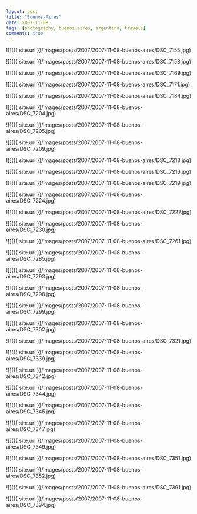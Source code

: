 ```yaml
---
layout: post
title: "Buenos-Aires"
date: 2007-11-08
tags: [photography, buenos aires, argentina, travels]
comments: true
---
```

![]({{ site.url }}/images/posts/2007/2007-11-08-buenos-aires/DSC_7155.jpg)

![]({{ site.url }}/images/posts/2007/2007-11-08-buenos-aires/DSC_7158.jpg)

![]({{ site.url }}/images/posts/2007/2007-11-08-buenos-aires/DSC_7169.jpg)

![]({{ site.url }}/images/posts/2007/2007-11-08-buenos-aires/DSC_7171.jpg)

![]({{ site.url }}/images/posts/2007/2007-11-08-buenos-aires/DSC_7184.jpg)

![]({{ site.url }}/images/posts/2007/2007-11-08-buenos-aires/DSC_7204.jpg)

![]({{ site.url }}/images/posts/2007/2007-11-08-buenos-aires/DSC_7205.jpg)

![]({{ site.url }}/images/posts/2007/2007-11-08-buenos-aires/DSC_7209.jpg)

![]({{ site.url }}/images/posts/2007/2007-11-08-buenos-aires/DSC_7213.jpg)

![]({{ site.url }}/images/posts/2007/2007-11-08-buenos-aires/DSC_7216.jpg)

![]({{ site.url }}/images/posts/2007/2007-11-08-buenos-aires/DSC_7219.jpg)

![]({{ site.url }}/images/posts/2007/2007-11-08-buenos-aires/DSC_7224.jpg)

![]({{ site.url }}/images/posts/2007/2007-11-08-buenos-aires/DSC_7227.jpg)

![]({{ site.url }}/images/posts/2007/2007-11-08-buenos-aires/DSC_7230.jpg)

![]({{ site.url }}/images/posts/2007/2007-11-08-buenos-aires/DSC_7261.jpg)

![]({{ site.url }}/images/posts/2007/2007-11-08-buenos-aires/DSC_7285.jpg)

![]({{ site.url }}/images/posts/2007/2007-11-08-buenos-aires/DSC_7293.jpg)

![]({{ site.url }}/images/posts/2007/2007-11-08-buenos-aires/DSC_7298.jpg)

![]({{ site.url }}/images/posts/2007/2007-11-08-buenos-aires/DSC_7299.jpg)

![]({{ site.url }}/images/posts/2007/2007-11-08-buenos-aires/DSC_7302.jpg)

![]({{ site.url }}/images/posts/2007/2007-11-08-buenos-aires/DSC_7321.jpg)

![]({{ site.url }}/images/posts/2007/2007-11-08-buenos-aires/DSC_7339.jpg)

![]({{ site.url }}/images/posts/2007/2007-11-08-buenos-aires/DSC_7342.jpg)

![]({{ site.url }}/images/posts/2007/2007-11-08-buenos-aires/DSC_7344.jpg)

![]({{ site.url }}/images/posts/2007/2007-11-08-buenos-aires/DSC_7345.jpg)

![]({{ site.url }}/images/posts/2007/2007-11-08-buenos-aires/DSC_7347.jpg)

![]({{ site.url }}/images/posts/2007/2007-11-08-buenos-aires/DSC_7349.jpg)

![]({{ site.url }}/images/posts/2007/2007-11-08-buenos-aires/DSC_7351.jpg)

![]({{ site.url }}/images/posts/2007/2007-11-08-buenos-aires/DSC_7352.jpg)

![]({{ site.url }}/images/posts/2007/2007-11-08-buenos-aires/DSC_7391.jpg)

![]({{ site.url }}/images/posts/2007/2007-11-08-buenos-aires/DSC_7394.jpg)

